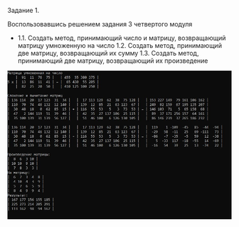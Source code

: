 Задание 1.

Воспользовавшись решением задания 3 четвертого модуля
- 1.1. Создать метод, принимающий число и матрицу, возвращающий матрицу умноженную на число
 1.2. Создать метод, принимающий две матрицу, возвращающий их сумму
 1.3. Создать метод, принимающий две матрицу, возвращающий их произведение


![Image alt](https://github.com/sergey-crusher/Skillbox_CSharp/blob/master/5.%20SeparatingLogic-UsingMethods/SeparatingLogic-UsingMethods/1/result.JPG) 
